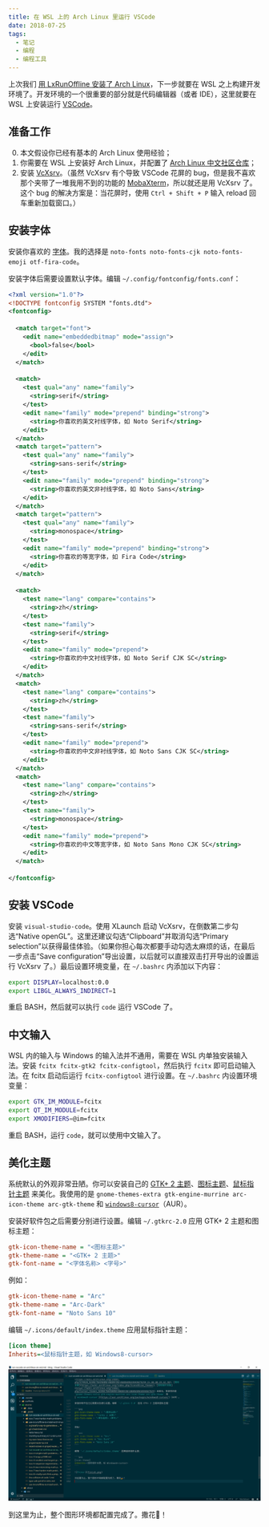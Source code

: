 ```yaml
---
title: 在 WSL 上的 Arch Linux 里运行 VSCode
date: 2018-07-25
tags:
  - 笔记
  - 编程
  - 编程工具
---
```


上次我们 [用 LxRunOffline 安装了 Arch Linux](/tech/use-lxrunoffline-to-install-arch-linux/)，下一步就要在 WSL 之上构建开发环境了。开发环境的一个很重要的部分就是代码编辑器（或者 IDE），这里就要在 WSL 上安装运行 [VSCode](https://code.visualstudio.com/)。

<!-- more -->

## 准备工作

0. 本文假设你已经有基本的 Arch Linux 使用经验；
1. 你需要在 WSL 上安装好 Arch Linux，并配置了 [Arch Linux 中文社区仓库](https://www.archlinuxcn.org/archlinux-cn-repo-and-mirror/)；
2. 安装 [VcXsrv](https://sourceforge.net/projects/vcxsrv/)。（虽然 VcXsrv 有个导致 VSCode 花屏的 bug，但是我不喜欢那个夹带了一堆我用不到的功能的 [MobaXterm](https://mobaxterm.mobatek.net/)，所以就还是用 VcXsrv 了。这个 bug 的解决方案是：当花屏时，使用 `Ctrl + Shift + P` 输入 reload 回车重新加载窗口。）

## 安装字体

安装你喜欢的 [字体](https://wiki.archlinux.org/index.php/Fonts_%28%E7%AE%80%E4%BD%93%E4%B8%AD%E6%96%87%29)。我的选择是 `noto-fonts noto-fonts-cjk noto-fonts-emoji otf-fira-code`。

安装字体后需要设置默认字体。编辑 `~/.config/fontconfig/fonts.conf`：

```xml
<?xml version="1.0"?>
<!DOCTYPE fontconfig SYSTEM "fonts.dtd">
<fontconfig>

  <match target="font">
    <edit name="embeddedbitmap" mode="assign">
      <bool>false</bool>
    </edit>
  </match>

  <match>
    <test qual="any" name="family">
      <string>serif</string>
    </test>
    <edit name="family" mode="prepend" binding="strong">
      <string>你喜欢的英文衬线字体，如 Noto Serif</string>
    </edit>
  </match>
  <match target="pattern">
    <test qual="any" name="family">
      <string>sans-serif</string>
    </test>
    <edit name="family" mode="prepend" binding="strong">
      <string>你喜欢的英文非衬线字体，如 Noto Sans</string>
    </edit>
  </match>
  <match target="pattern">
    <test qual="any" name="family">
      <string>monospace</string>
    </test>
    <edit name="family" mode="prepend" binding="strong">
      <string>你喜欢的等宽字体，如 Fira Code</string>
    </edit>
  </match>

  <match>
    <test name="lang" compare="contains">
      <string>zh</string>
    </test>
    <test name="family">
      <string>serif</string>
    </test>
    <edit name="family" mode="prepend">
      <string>你喜欢的中文衬线字体，如 Noto Serif CJK SC</string>
    </edit>
  </match>
  <match>
    <test name="lang" compare="contains">
      <string>zh</string>
    </test>
    <test name="family">
      <string>sans-serif</string>
    </test>
    <edit name="family" mode="prepend">
      <string>你喜欢的中文非衬线字体，如 Noto Sans CJK SC</string>
    </edit>
  </match>
  <match>
    <test name="lang" compare="contains">
      <string>zh</string>
    </test>
    <test name="family">
      <string>monospace</string>
    </test>
    <edit name="family" mode="prepend">
      <string>你喜欢的中文等宽字体，如 Noto Sans Mono CJK SC</string>
    </edit>
  </match>

</fontconfig>
```

## 安装 VSCode

安装 `visual-studio-code`。使用 XLaunch 启动 VcXsrv，在倒数第二步勾选“Native openGL”。这里还建议勾选“Clipboard”并取消勾选“Primary selection”以获得最佳体验。（如果你担心每次都要手动勾选太麻烦的话，在最后一步点击“Save configuration”导出设置，以后就可以直接双击打开导出的设置运行 VcXsrv 了。）最后设置环境变量，在 `~/.bashrc` 内添加以下内容：

```bash
export DISPLAY=localhost:0.0
export LIBGL_ALWAYS_INDIRECT=1
```

重启 BASH，然后就可以执行 `code` 运行 VSCode 了。

## 中文输入

WSL 内的输入与 Windows 的输入法并不通用，需要在 WSL 内单独安装输入法。安装 `fcitx fcitx-gtk2 fcitx-configtool`，然后执行 `fcitx` 即可启动输入法。在 fcitx 启动后运行 `fcitx-configtool` 进行设置。在 `~/.bashrc` 内设置环境变量：

```bash
export GTK_IM_MODULE=fcitx
export QT_IM_MODULE=fcitx
export XMODIFIERS=@im=fcitx
```

重启 BASH，运行 `code`，就可以使用中文输入了。

## 美化主题

系统默认的外观非常丑陋。你可以安装自己的 [GTK+ 2 主题](https://wiki.archlinux.org/index.php/GTK%2B_%28%E7%AE%80%E4%BD%93%E4%B8%AD%E6%96%87%29#.E4.B8.BB.E9.A2.98)、[图标主题](https://wiki.archlinux.org/index.php/Icons#Icon_themes)、[鼠标指针主题](https://wiki.archlinux.org/index.php/Cursor_themes_%28%E7%AE%80%E4%BD%93%E4%B8%AD%E6%96%87%29) 来美化。我使用的是 `gnome-themes-extra gtk-engine-murrine arc-icon-theme arc-gtk-theme` 和 [`windows8-cursor`](https://aur.archlinux.org/packages/windows8-cursor/)（AUR）。

安装好软件包之后需要分别进行设置。编辑 `~/.gtkrc-2.0` 应用 GTK+ 2 主题和图标主题：

```ini
gtk-icon-theme-name = "<图标主题>"
gtk-theme-name = "<GTK+ 2 主题>"
gtk-font-name = "<字体名称> <字号>"
```

例如：

```ini
gtk-icon-theme-name = "Arc"
gtk-theme-name = "Arc-Dark"
gtk-font-name = "Noto Sans 10"
```

编辑 `~/.icons/default/index.theme` 应用鼠标指针主题：

```ini
[icon theme]
Inherits=<鼠标指针主题，如 Windows8-cursor>
```

![Enjoy~](finish.png)

到这里为止，整个图形环境都配置完成了。撒花🎉！
